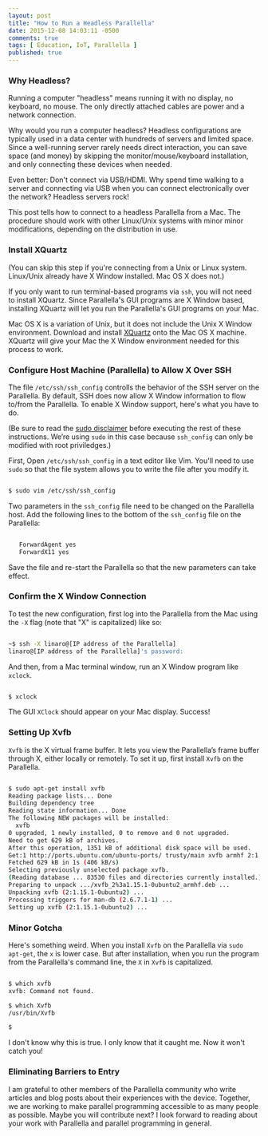 ```yaml
---
layout: post
title: "How to Run a Headless Parallella"
date: 2015-12-08 14:03:11 -0500
comments: true
tags: [ Education, IoT, Parallella ]
published: true
---
```


### Why Headless? 

Running a computer "headless" means running it with no display, no keyboard, no mouse. The only directly attached cables are power and a network connection. 

Why would you run a computer headless? Headless configurations are typically used in a data center with hundreds of servers and limited space. Since a well-running server rarely needs direct interaction, you can save space (and money) by skipping the monitor/mouse/keyboard installation, and only connecting these devices when needed.

<!--more-->

Even better: Don't connect via USB/HDMI. Why spend time walking to a server and connecting via USB when you can connect electronically over the network? Headless servers rock!

This post tells how to connect to a headless Parallella from a Mac. The procedure should work with other Linux/Unix systems with minor minor modifications, depending on the distribution in use.

### Install XQuartz

(You can skip this step if you're connecting from a Unix or Linux system. Linux/Unix already have X Window installed. Mac OS X does not.)

If you only want to run terminal-based programs via `ssh`, you will not need to install XQuartz. Since Parallella's GUI programs are X Window based, installing XQuartz will let you run the Parallella's GUI programs on your Mac.

Mac OS X is a variation of Unix, but it does not include the Unix X Window environment. Download and install [XQuartz](http://www.xquartz.org/) onto the Mac OS X machine. XQuartz will give your Mac the X Window environment needed for this process to work.

### Configure Host Machine (Parallella) to Allow X Over SSH

The file `/etc/ssh/ssh_config` controlls the behavior of the SSH server on the Parallella. By default, SSH does now allow X Window information to flow to/from the Parallella. To enable X Window support, here's what you have to do.

(Be sure to read the [sudo disclaimer](/sudo-disclaimer) before executing the rest of these instructions. We’re using `sudo` in this case because `ssh_config` can only be modified with root priviledges.)

First, Open `/etc/ssh/ssh_config` in a text editor like Vim. You'll need to use `sudo` so that the file system allows you to write the file after you modify it.

``` bash

$ sudo vim /etc/ssh/ssh_config

```

Two parameters in the `ssh_config` file need to be changed on the Parallella host. Add the following lines to the bottom of the `ssh_config` file on the Parallella:

``` bash

   ForwardAgent yes
   ForwardX11 yes

```

Save the file and re-start the Parallella so that the new parameters can take effect.

### Confirm the X Window Connection

To test the new configuration, first log into the Parallella from the Mac using the `-X` flag (note that "X" is capitalized) like so:

``` bash

~$ ssh -X linaro@[IP address of the Parallella]
linaro@[IP address of the Parallella]'s password:

```

And then, from a Mac terminal window, run an X Window program like `xclock`.

``` bash

$ xclock

```

The GUI `XClock` should appear on your Mac display. Success!

### Setting Up Xvfb

`Xvfb` is the X virtual frame buffer. It lets you view the Parallella’s frame buffer through X, either locally or remotely. To set it up, first install `Xvfb` on the Parallella.

``` bash

$ sudo apt-get install xvfb
Reading package lists... Done
Building dependency tree
Reading state information... Done
The following NEW packages will be installed:
  xvfb
0 upgraded, 1 newly installed, 0 to remove and 0 not upgraded.
Need to get 629 kB of archives.
After this operation, 1351 kB of additional disk space will be used.
Get:1 http://ports.ubuntu.com/ubuntu-ports/ trusty/main xvfb armhf 2:1.15.1-0ubuntu2 [629 kB]
Fetched 629 kB in 1s (406 kB/s)
Selecting previously unselected package xvfb.
(Reading database ... 83530 files and directories currently installed.)
Preparing to unpack .../xvfb_2%3a1.15.1-0ubuntu2_armhf.deb ...
Unpacking xvfb (2:1.15.1-0ubuntu2) ...
Processing triggers for man-db (2.6.7.1-1) ...
Setting up xvfb (2:1.15.1-0ubuntu2) ...

```

### Minor Gotcha

Here's something weird. When you install `Xvfb` on the Parallella via `sudo apt-get`, the `x` is lower case. But after installation, when you run the program from the Parallella's command line, the `X` in `Xvfb` is capitalized.

``` bash

$ which xvfb
xvfb: Command not found.

$ which Xvfb
/usr/bin/Xvfb

$ 

```

I don't know why this is true. I only know that it caught me. Now it won't catch you!


### Eliminating Barriers to Entry

I am grateful to other members of the Parallella community who write
articles and blog posts about their experiences with the device.
Together, we are working to make parallel programming accessible
to as many people as possible. Maybe you will contribute next? I look forward to reading about your work with Parallella and parallel programming in general.


